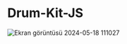 # Drum-Kit-JS
![Ekran görüntüsü 2024-05-18 111027](https://github.com/recepyuksektp/Drum-Kit-JS/assets/156810727/7d0d296c-c6ae-4480-91d7-551a58701c81)
